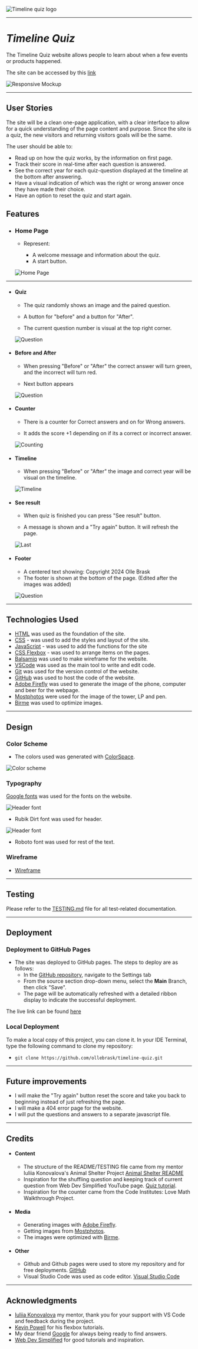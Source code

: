 ![Timeline quiz logo](documentation/logo.png)

---

# *Timeline Quiz*

The Timeline Quiz website allows people to learn about when a few events or products happened.

The site can be accessed by this [link](https://ollebrask.github.io/timeline-quiz/)

![Responsive Mockup](documentation/responsive.png)


---
## User Stories

The site will be a clean one-page application, with a clear interface to allow for a quick understanding of the page content and purpose. Since the site is a quiz, the new visitors and returning visitors goals will be the same.

The user should be able to:
- Read up on how the quiz works, by the information on first page.
- Track their score in real-time after each question is answered.
- See the correct year for each quiz-question displayed at the timeline at the bottom after answering.
- Have a visual indication of which was the right or wrong answer once they have made their choice.
- Have an option to reset the quiz and start again.

## Features

+ ### Home Page

    - Represent: 

        - A welcome message and information about the quiz.
        - A start button.


    ![Home Page](documentation/first.png)

---

+ #### Quiz

    - The quiz randomly shows an image and the paired question.

    - A button for "before" and a button for "After".

    - The current question number is visual at the top right corner.

    
    ![Question](documentation/question.png)

+ #### Before and After

    - When pressing "Before" or "After" the correct answer will turn green, and the incorrect will turn red.

    - Next button appears

    
    ![Question](documentation/next.png)


+ #### Counter

    - There is a counter for Correct answers and on for Wrong answers.

    - It adds the score +1 depending on if its a correct or incorrect answer.

    
    ![Counting](documentation/counting.png)

+ #### Timeline

    - When pressing "Before" or "After" the image and correct year will be visual on the timeline.
    
    ![Timeline](documentation/timeline.png)

+ #### See result

    - When quiz is finished you can press "See result" button.

    - A message is shown and a "Try again" button. It will refresh the page.

    
    ![Last](documentation/last.png)

+ #### Footer

    - A centered text showing: Copyright 2024 Olle Brask
    - The footer is shown at the bottom of the page. (Edited after the images was added)

    
    ![Question](documentation/footer.png)




---
## Technologies Used

- [HTML](https://developer.mozilla.org/en-US/docs/Web/HTML) was used as the foundation of the site.
- [CSS](https://developer.mozilla.org/en-US/docs/Web/css) - was used to add the styles and layout of the site.
- [JavaScript](https://developer.mozilla.org/en-US/docs/Web/JavaScript) - was used to add the functions for the site
- [CSS Flexbox](https://developer.mozilla.org/en-US/docs/Learn/CSS/CSS_layout/Flexbox) - was used to arrange items on the pages.
- [Balsamiq](https://balsamiq.com/) was used to make wireframe for the website.
- [VSCode](https://code.visualstudio.com/) was used as the main tool to write and edit code.
- [Git](https://git-scm.com/) was used for the version control of the website.
- [GitHub](https://github.com/) was used to host the code of the website.
- [Adobe Firefly](https://adobe.com/products/firefly.html/) was used to generate the image of the phone, computer and beer for the webpage.
- [Mostphotos](https://www.mostphotos.com/) were used for the image of the tower, LP and pen.
- [Birme](https://www.birme.net) was used to optimize images.




---
## Design

### Color Scheme

- The colors used was generated with [ColorSpace](https://mycolor.space/).

![Color scheme](documentation/colors.png)

### Typography

[Google fonts](https://fonts.google.com/) was used for the fonts on the website.

![Header font](documentation/rubikdirt-font.png)

- Rubik Dirt font was used for header.

![Header font](documentation/roboto-font.png)

- Roboto font was used for rest of the text.


### Wireframe
- [Wireframe](documentation/wireframe.png)

---

## Testing

Please refer to the [TESTING.md](TESTING.md) file for all test-related documentation.

---


## Deployment

### Deployment to GitHub Pages

- The site was deployed to GitHub pages. The steps to deploy are as follows: 
  - In the [GitHub repository](https://github.com/ollebrask/timeline-quiz/), navigate to the Settings tab 
  - From the source section drop-down menu, select the **Main** Branch, then click "Save".
  - The page will be automatically refreshed with a detailed ribbon display to indicate the successful deployment.

The live link can be found [here](https://ollebrask.github.io/timeline-quiz/)

### Local Deployment

To make a local copy of this project, you can clone it.
In your IDE Terminal, type the following command to clone my repository:

- `git clone https://github.com/ollebrask/timeline-quiz.git`

---

## Future improvements
- I will make the "Try again" button reset the score and take you back to beginning instead of just refreshing the page.
- I will make a 404 error page for the website.
- I will put the questions and answers to a separate javascript file.

---
## Credits

+ #### Content

    - The structure of the README/TESTING file came from my mentor Iuliia Konovalova's Animal Shelter Project [Animal Shelter README](https://github.com/IuliiaKonovalova/animal_shelter/blob/main/README.md)
    - Inspiration for the shuffling question and keeping track of current question from Web Dev Simplified YouTube page. [Quiz tutorial](https://www.youtube.com/watch?v=riDzcEQbX6k&t=1007s).
    - Inspiration for the counter came from the Code Institutes: Love Math Walkthrough Project.

+ #### Media

    - Generating images with [Adobe Firefly](https://adobe.com/products/firefly.html/).
    - Getting images from [Mostphotos](https://www.mostphotos.com/). 
    - The images were optimized with [Birme](https://www.birme.net).

+ #### Other

    - Github and Github pages were used to store my repository and for free deployments. [GitHub](https://github.com)
    - Visual Studio Code was used as code editor. [Visual Studio Code](https://code.visualstudio.com)    
---

## Acknowledgments

- [Iuliia Konovalova](https://github.com/IuliiaKonovalova) my mentor, thank you for your support with VS Code and feedback during the project.
- [Kevin Powell](https://www.youtube.com/user/KepowOb) for his flexbox tutorials.
- My dear friend [Google](https://www.google.com) for always being ready to find answers.
- [Web Dev Simplified](https://www.youtube.com/@WebDevSimplified) for good tutorials and inspiration.